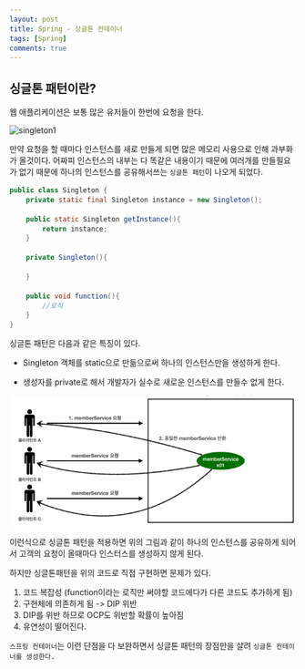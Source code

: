 ```yaml
---
layout: post
title: Spring - 싱글톤 컨테이너
tags: [Spring]
comments: true
---
```


## 싱글톤 패턴이란?

웹 애플리케이션은 보통 많은 유저들이 한번에 요청을 한다.

![singleton1](/assets/img/singleton.png)

만약 요청을 할 때마다 인스턴스를 새로 만들게 되면 많은 메모리 사용으로 인해 과부화가 올것이다. 어짜피 인스턴스의 내부는 다 똑같은 내용이기 때문에 여러개를 만들필요가 없기 때문에 하나의 인스턴스를 공유해서쓰는 `싱글톤 패턴`이 나오게 되었다.

```java
public class Singleton {
    private static final Singleton instance = new Singleton();
    
    public static Singleton getInstance(){
        return instance;
    }
    
    private Singleton(){
        
    }
    
    public void function(){
        //로직
    }
}

```

싱글톤 패턴은 다음과 같은 특징이 있다.

- Singleton 객체를 static으로 만듦으로써 하나의 인스턴스만을 생성하게 한다.
  
- 생성자를 private로 해서 개발자가 실수로 새로운 인스턴스를 만들수 없게 한다.

![singleton2](/assets/img/singleton2.png)

이런식으로 싱글톤 패턴을 적용하면 위의 그림과 같이 하나의 인스턴스를 공유하게 되어서 고객의 요청이 올때마다 인스터스를 생성하지 않게 된다.

하지만 싱글톤패턴을 위의 코드로 직접 구현하면 문제가 있다.

1. 코드 복잡성 (function이라는 로직만 써야할 코드에다가 다른 코드도 추가하게 됨)
2. 구현체에 의존하게 됨 -> DIP 위반
3. DIP를 위반 하므로 OCP도 위반할 확률이 높아짐
4. 유연성이 떨어진다.

`스프링 컨테이너`는 이런 단점을 다 보완하면서 싱글톤 패턴의 장점만을 살려 `싱글톤 컨테이너를 생성한다.`


  
